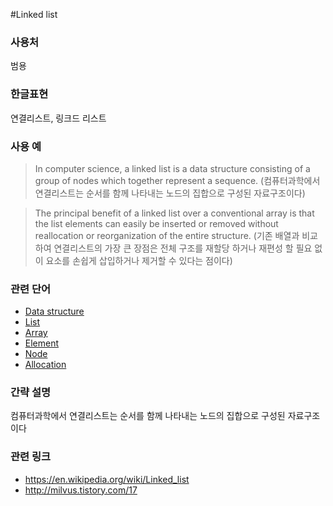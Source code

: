 #Linked list

### 사용처
범용

### 한글표현
연결리스트, 링크드 리스트

### 사용 예
>  In computer science, a linked list is a data structure consisting of a group of nodes which together represent a sequence. (컴퓨터과학에서 연결리스트는 순서를 함께 나타내는 노드의 집합으로 구성된 자료구조이다)

> The principal benefit of a linked list over a conventional array is that the list elements can easily be inserted or removed without reallocation or reorganization of the entire structure. (기존 배열과 비교하여 연결리스트의 가장 큰 장점은 전체 구조를 재할당 하거나 재편성 할 필요 없이 요소를 손쉽게 삽입하거나 제거할 수 있다는 점이다)

### 관련 단어
* [Data structure]
* [List]
* [Array]
* [Element]
* [Node]
* [Allocation]

[Data structure]:#
[List]:#
[Array]:#
[Element]:#
[Node]:#
[Allocation]:#

### 간략 설명
컴퓨터과학에서 연결리스트는 순서를 함께 나타내는 노드의 집합으로 구성된 자료구조이다

### 관련 링크
* https://en.wikipedia.org/wiki/Linked_list
* http://milvus.tistory.com/17
